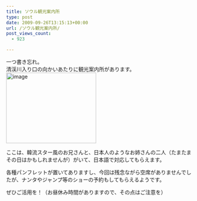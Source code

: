 ```yaml
---
title: ソウル観光案内所
type: post
date: 2009-09-26T13:15:13+00:00
url: /ソウル観光案内所/
post_views_count:
  - 923

---
```

一つ書き忘れ。  
清渓川入り口の向かいあたりに観光案内所があります。  
[<img style="border-bottom: 0px; border-left: 0px; display: inline; border-top: 0px; border-right: 0px" title="image" border="0" alt="image" src="https://i2.wp.com/jqinglong.html.xdomain.jp/bimg/image_thumb_24.png?resize=244%2C191" width="244" height="191" data-recalc-dims="1" />][1] 

ここは、韓流スター風のお兄さんと、日本人のようなお姉さんの二人（たまたまその日はかもしれませんが）がいて、日本語で対応してもらえます。

各種パンフレットが置いてありますし、今回は残念ながら空席がありませんでしたが、ナンタやジャンプ等のショーの予約もしてもらえるようです。

ぜひご活用を！（お昼休み時間がありますので、その点はご注意を）

 [1]: https://i0.wp.com/jqinglong.html.xdomain.jp/bimg/image_24.png